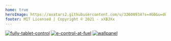 ```yaml
---
home: true
heroImage: https://avatars2.githubusercontent.com/u/32600934?s=460&u=d0d071b5ed8f5151d814ae42daa60201fa90d7d4&v=4
footer: MIT Licensed | Copyright © 2021 - xXBJXx️
---
```

[![fully-tablet-control](/images/media/Fully-Tablet-Control/fully-tablet-control.png#icons "Fully Tablet Control")](/language/de/Fully-Tablet-Control/description)
[![e-control-at-fuel](/images/media/e-control-at-fuel/e-control-at-fuel.png#icons "E-Control at Fuel")](/language/de/e-control-at-fuel/description)
[![wallpanel](/images/media/Wallpanel/wallpanel.png#icons "Wallpanel")](/language/de/Wallpanel/description)

